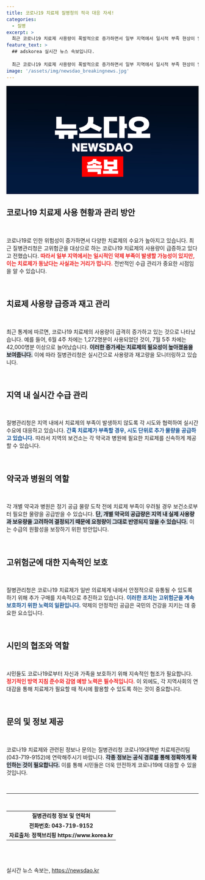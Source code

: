 ```yaml
---
title: 코로나19 치료제 질병청의 적극 대응 자세!
categories:
  - 질병
excerpt: >
  최근 코로나19 치료제 사용량이 폭발적으로 증가하면서 일부 지역에서 일시적 부족 현상이 발생할 수 있으나, 재고는 충분하다는 질병관리청의 발표! 고위험군 보호를 위한 추가 구매 추진도 나서. 클릭해서 자세한 소식 알아보세요!
feature_text: >
  ## adskorea 실시간 뉴스 속보입니다.

  최근 코로나19 치료제 사용량이 폭발적으로 증가하면서 일부 지역에서 일시적 부족 현상이 발생할 수 있으나, 재고는 충분하다는 질병관리청의 발표! 고위험군 보호를 위한 추가 구매 추진도 나서. 클릭해서 자세한 소식 알아보세요!
image: '/assets/img/newsdao_breakingnews.jpg'
---
```


<p><img src="/assets/img/newsdao_breakingnews.jpg" alt="adskorea 속보" /></p>

<h2 data-ke-size="size26">코로나19 치료제 사용 현황과 관리 방안</h2>

<p data-ke-size="size16">&nbsp;</p>

<p>코로나19로 인한 위험성이 증가하면서 다양한 치료제의 수요가 높아지고 있습니다. 최근 질병관리청은 고위험군을 대상으로 하는 코로나19 치료제의 사용량이 급증하고 있다고 전했습니다. <b><span style="color: #ee2323;">따라서 일부 지역에서는 일시적인 약제 부족이 발생할 가능성이 있지만, 이는 치료제가 동났다는 사실과는 거리가 멉니다.</span></b> 전반적인 수급 관리가 중요한 시점임을 알 수 있습니다.</p>

<p data-ke-size="size16">&nbsp;</p>

<h2 data-ke-size="size26">치료제 사용량 급증과 재고 관리</h2>

<p data-ke-size="size16">&nbsp;</p>

<p>최근 통계에 따르면, 코로나19 치료제의 사용량이 급격히 증가하고 있는 것으로 나타났습니다. 예를 들어, 6월 4주 차에는 1,272명분이 사용되었던 것이, 7월 5주 차에는 42,000명분 이상으로 늘어났습니다. <b><span style="background-color: #21538527;">이러한 증가세는 치료제의 필요성이 높아졌음을 보여줍니다.</span></b> 이에 따라 질병관리청은 실시간으로 사용량과 재고량을 모니터링하고 있습니다.</p>

<p data-ke-size="size16">&nbsp;</p>

<h2 data-ke-size="size26">지역 내 실시간 수급 관리</h2>

<p data-ke-size="size16">&nbsp;</p>

<p>질병관리청은 지역 내에서 치료제의 부족이 발생하지 않도록 각 시도와 협력하여 실시간 수요에 대응하고 있습니다. <b><span style="color: #1a5490;">간혹 치료제가 부족할 경우, 시도 단위로 추가 물량을 공급하고 있습니다.</span></b> 따라서 지역의 보건소는 각 약국과 병원에 필요한 치료제를 신속하게 제공할 수 있습니다.</p>

<p data-ke-size="size16">&nbsp;</p>

<h2 data-ke-size="size26">약국과 병원의 역할</h2>

<p data-ke-size="size16">&nbsp;</p>

<p>각 개별 약국과 병원은 정기 공급 물량 도착 전에 치료제 부족이 우려될 경우 보건소로부터 필요한 물량을 공급받을 수 있습니다. <b><span style="background-color: #21538527;">단, 개별 약국의 공급량은 지역 내 실제 사용량과 보유량을 고려하여 결정되기 때문에 요청량이 그대로 반영되지 않을 수 있습니다.</span></b> 이는 수급의 원활성을 보장하기 위한 방안입니다.</p>

<p data-ke-size="size16">&nbsp;</p>

<h2 data-ke-size="size26">고위험군에 대한 지속적인 보호</h2>

<p data-ke-size="size16">&nbsp;</p>

<p>질병관리청은 코로나19 치료제가 일반 의료체계 내에서 안정적으로 유통될 수 있도록 하기 위해 추가 구매를 지속적으로 추진하고 있습니다. <b><span style="color: #1a5490;">이러한 조치는 고위험군을 계속 보호하기 위한 노력의 일환입니다.</span></b> 약제의 안정적인 공급은 국민의 건강을 지키는 데 중요한 요소입니다.</p>

<p data-ke-size="size16">&nbsp;</p>

<h2 data-ke-size="size26">시민의 협조와 역할</h2>

<p data-ke-size="size16">&nbsp;</p>

<p>시민들도 코로나19로부터 자신과 가족을 보호하기 위해 지속적인 협조가 필요합니다. <b><span style="color: #ee2323;">정기적인 방역 지침 준수와 감염 예방 노력은 필수적입니다.</span></b> 이 외에도, 각 지역사회의 연대감을 통해 치료제가 필요할 때 적시에 활용할 수 있도록 하는 것이 중요합니다.</p>

<p data-ke-size="size16">&nbsp;</p>

<h2 data-ke-size="size26">문의 및 정보 제공</h2>

<p data-ke-size="size16">&nbsp;</p>

<p>코로나19 치료제와 관련된 정보나 문의는 질병관리청 코로나19대책반 치료제관리팀(043-719-9152)에 연락해주시기 바랍니다. <b><span style="background-color: #21538527;">각종 정보는 공식 경로를 통해 정확하게 확인하는 것이 필요합니다.</span></b> 이를 통해 시민들은 더욱 안전하게 코로나19에 대응할 수 있을 것입니다.</p>

<p data-ke-size="size16">&nbsp;</p>

<hr>

<p data-ke-size="size16">&nbsp;</p>

<table style="width: 100%; height: 100px;">
  <tbody>
    <tr>
      <td style="text-align: center; height: 17px;"><b>질병관리청 정보 및 연락처</b></td>
    </tr>
    <tr>
      <td style="text-align: center; height: 17px;"><b>전화번호: 043-719-9152</b></td>
    </tr>
    <tr>
      <td style="text-align: center; height: 17px;"><b>자료출처: 정책브리핑 https://www.korea.kr</b></td>
    </tr>
  </tbody>
</table>

<p data-ke-size="size16">&nbsp;</p>
실시간 뉴스 속보는, <a href="https://newsdao.kr" rel="dofollow">https://newsdao.kr</a>


